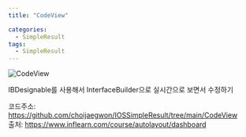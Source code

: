 ```yaml
---
title: "CodeView"

categories:
  - SimpleResult
tags:
  - SimpleResult
---  
```


![CodeView](https://user-images.githubusercontent.com/68246962/154127453-8de3cd91-9663-4cf6-9d87-c80f709e8580.gif)

IBDesignable를 사용해서  InterfaceBuilder으로 실시간으로 보면서 수정하기

코드주소: <https://github.com/choijaegwon/IOSSimpleResult/tree/main/CodeView>  
출처: <https://www.inflearn.com/course/autolayout/dashboard>
